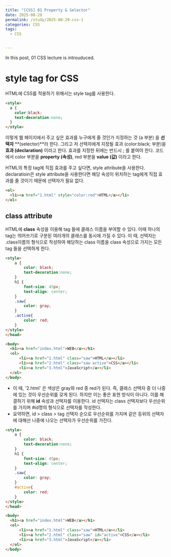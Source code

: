 ```yaml
---
title: "[CSS] 01 Property & Selector"
date: 2025-08-29
permalink: /study/2025-08-29-css-1
categories: CSS
tags: 
  - CSS


---
```


In this post, 01 CSS lecture is introuduced. 



# style tag for CSS

HTML에 CSS를 적용하기 위해서는 style tag를 사용한다. 

 ```html
 <style>
   a {
     color:black;
     text-decoration:none;
   }
 </style>
 ```

이렇게 웹 페이지에서 주고 싶은 효과를 누구에게 줄 것인가 지정하는 것 (a 부분) 을 **선택자** **(selector)**라 한다. 그리고 저 선택자에게 지정될 효과 (color:black; 부분)을 **효과 (declaration)** 이라고 한다. 효과를 지정한 뒤에는 반드시 ; 를 붙여야 한다. 코드에서 color 부분을 **property (속성)**, red 부분을 **value (값)** 이라고 한다.

HTML의 특정 tag에 직접 효과를 주고 싶다면, style attribute을 사용한다. declaratioin은 style attribute을 사용한다면 해당 속성이 위치하는 tag에게 직접 효과를 줄 것이기 때문에 선택자가 필요 없다.

```html
<ol>
  <li><a href="1.html" style="color:red">HTML</a></li>
</ol>
```

## class attribute

HTML에 **class** 속성을 이용해 tag 들에 클래스 이름을 부여할 수 있다. 이때 하나의 tag는 띄어쓰기로 구분된 여러개의 클래스를 동시에 가질 수 있다. 이 때, 선택자는 .class이름의 형식으로 작성하여 해당하는 class 이름을 class 속성으로 가지는 모든 tag 들을 선택하게 한다.

```html
<style>
    a {
        color: black;
        text-decoration:none;
    }
    h1 {
        font-size: 45px;
        text-align: center;
    }
    .saw{
        color: gray;
    }
    .active{
        color: red;
    }
</style>
</head>

<body>
  <h1><a href="index.html">WEB</a></h1>
  <ol>
      <li><a href="1.html" class="saw">HTML</a></li>
      <li><a href="2.html" class="saw active">CSS</a></li>
      <li><a href="3.html">JavaScript</a></li>
  </ol>
</body>
```

- 이 때, '2.html' 은 색상은 gray와 red 중 red가 된다. 즉, 클래스 선택자 중 더 나중에 있는 것이 우선순위를 갖게 된다. 하지만 이는 좋은 표현 방식이 아니다. 이를 해결하기 위해 **id** 속성과 선택자를 이용한다. id 선택자는 class 선택자보다 우선순위를 가지며 #id명의 형식으로 선택자를 작성한다. 
- 요약하면, id > class > tag 선택자 순으로 우선순위를 가지며 같은 등위의 선택자에 대해선 나중에 나오는 선택자가 우선순위를 가진다.

```html
<style>
    a {
        color: black;
        text-decoration:none;
    }
    h1 {
        font-size: 45px;
        text-align: center;
    }
    .saw{
        color: gray;
    }
    #active{
        color: red;
    }
</style>
</head>

<body>
  <h1><a href="index.html">WEB</a></h1>
  <ol>
      <li><a href="1.html" class="saw">HTML</a></li>
      <li><a href="2.html" class="saw" id="active">CSS</a></li>
      <li><a href="3.html">JavaScript</a></li>
  </ol>
</body>
```

